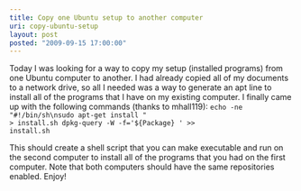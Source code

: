 ```yaml
---
title: Copy one Ubuntu setup to another computer
uri: copy-ubuntu-setup
layout: post
posted: "2009-09-15 17:00:00"
---
```


Today I was looking for a way to copy my setup (installed programs) from one Ubuntu computer to another. I had already copied all of my documents to a network drive, so all I needed was a way to generate an apt line to install all of the programs that I have on my existing computer. I finally came up with the following commands (thanks to mhall119)<!--more-->:
<code>echo -ne "#!/bin/sh\nsudo apt-get install " > install.sh
dpkg-query -W -f='${Package} ' >> install.sh</code>

This should create a shell script that you can make executable and run on the second computer to install all of the programs that you had on the first computer. Note that both computers should have the same repositories enabled. Enjoy!
